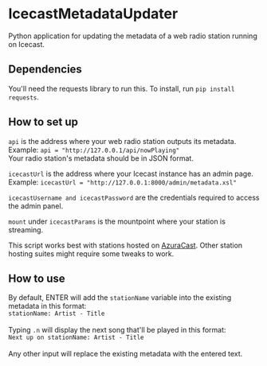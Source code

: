 # IcecastMetadataUpdater
Python application for updating the metadata of a web radio station running on Icecast.

## Dependencies
You'll need the requests library to run this. To install, run ```pip install requests```.<br />

## How to set up
```api``` is the address where your web radio station outputs its metadata. <br />Example: ```api = "http://127.0.0.1/api/nowPlaying"```<br />
Your radio station's metadata should be in JSON format. <br />

```icecastUrl``` is the address where your Icecast instance has an admin page.<br />
Example: ```icecastUrl = "http://127.0.0.1:8000/admin/metadata.xsl"```

```icecastUsername and icecastPassword``` are the credentials required to access the admin panel.<br />

```mount``` under ```icecastParams``` is the mountpoint where your station is streaming. <br />

This script works best with stations hosted on [AzuraCast](https://github.com/AzuraCast/AzuraCast). Other station hosting suites might require some tweaks to work.

## How to use
By default, ENTER will add the ```stationName``` variable into the existing metadata in this format: <br />
```stationName: Artist - Title``` <br /> <br />
Typing ```.n``` will display the next song that'll be played in this format: <br />
```Next up on stationName: Artist - Title``` <br /> <br />
Any other input will replace the existing metadata with the entered text. <br />